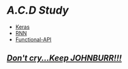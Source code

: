 # _A.C.D Study_

- <a href="https://github.com/leeeeeoy/A.C.D-study/blob/master/keras/README.md">Keras
- <a href="https://github.com/leeeeeoy/A.C.D-study/blob/master/RNN/README.md">RNN
- <a href="https://github.com/leeeeeoy/A.C.D-study/blob/master/keras/Functional-API/README.md">Functional-API

## _Don't cry...Keep JOHNBURR!!!_

